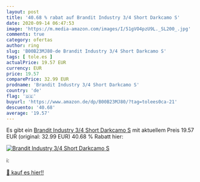 ```yaml
---
layout: post
title: '40.68 % rabat auf Brandit Industry 3/4 Short Darkcamo S'
date: 2020-09-14 06:47:53
image: 'https://m.media-amazon.com/images/I/51gVO4pzU9L._SL200_.jpg'
comments: true
category: ofertas
author: ring
slug: 'B00B23MJ80-de Brandit Industry 3/4 Short Darkcamo S'
tags: [ tole.es ]
actualPrice: 19.57 EUR
currency: EUR
price: 19.57
comparePrice: 32.99 EUR
prodname: 'Brandit Industry 3/4 Short Darkcamo S'
country: 'de'
flag: '🇩🇪'
buyurl: 'https://www.amazon.de/dp/B00B23MJ80/?tag=tolees0ca-21'
descuento: '40.68'
average: '19.57'
---
```


Es gibt ein [Brandit Industry 3/4 Short Darkcamo S](https://www.amazon.de/dp/B00B23MJ80/?tag=tolees0ca-21) mit aktuellem Preis 19.57 EUR (original: 32.99 EUR) 40.68 % Rabatt hier:

[![Brandit Industry 3/4 Short Darkcamo S](https://m.media-amazon.com/images/I/51gVO4pzU9L._SL200_.jpg)](https://www.amazon.de/dp/B00B23MJ80/?tag=tolees0ca-21)

ℹ️:


[🛒 kauf es hier!!](https://www.amazon.de/dp/B00B23MJ80/?tag=tolees0ca-21)
